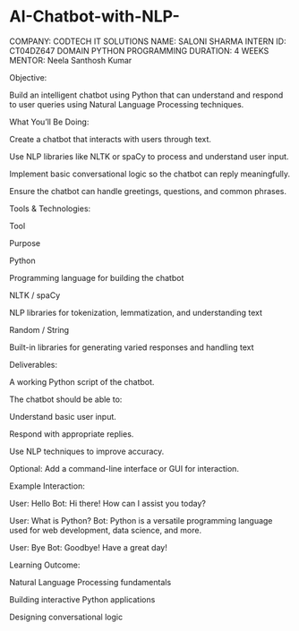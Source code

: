 # AI-Chatbot-with-NLP-
COMPANY: CODTECH IT SOLUTIONS
NAME: SALONI SHARMA
INTERN ID: CT04DZ647
DOMAIN PYTHON PROGRAMMING
DURATION: 4 WEEKS
MENTOR: Neela Santhosh Kumar

Objective:

Build an intelligent chatbot using Python that can understand and respond to user queries using Natural Language Processing techniques.

What You’ll Be Doing:

Create a chatbot that interacts with users through text.

Use NLP libraries like NLTK or spaCy to process and understand user input.

Implement basic conversational logic so the chatbot can reply meaningfully.

Ensure the chatbot can handle greetings, questions, and common phrases.

Tools & Technologies:

Tool

Purpose

Python

Programming language for building the chatbot

NLTK / spaCy

NLP libraries for tokenization, lemmatization, and understanding text

Random / String

Built-in libraries for generating varied responses and handling text

Deliverables:

A working Python script of the chatbot.

The chatbot should be able to:

Understand basic user input.

Respond with appropriate replies.

Use NLP techniques to improve accuracy.

Optional: Add a command-line interface or GUI for interaction.

Example Interaction:

User: Hello
Bot: Hi there! How can I assist you today?

User: What is Python?
Bot: Python is a versatile programming language used for web development, data science, and more.

User: Bye
Bot: Goodbye! Have a great day!

Learning Outcome:

Natural Language Processing fundamentals

Building interactive Python applications

Designing conversational logic
